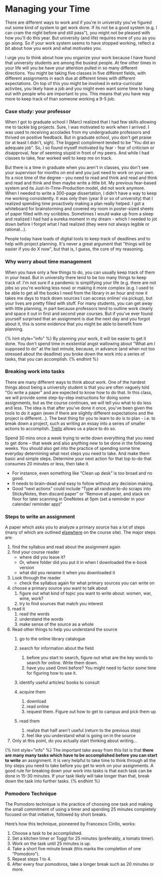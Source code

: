 # Managing your Time

There are different ways to work and if you're in university you've figured out some kind of system to get work done. If its not be a good system \(e.g. I can cram the night before and still pass"\), you might not be pleased with how you'll do this year. But university \(and life\) requires more of you as you go along. So if your work system seems to have stopped working, reflect a bit about how you work and what motivates you. 

I urge you to think about how you organize your work because I have found that university students are among the busiest people. At few other times in your life will you be have your attention pulled in so many different directions. You might be taking five classes in five different fields, with different assignments in each due at different times with different expectations. On top of this you might be involved in extra-curricular activites, you likely have a job and you might even want some time to hang out with people who are important to you. This means that you have way more to keep track of than someone working a 9-5 job.

### Case study: your professor

When I got to graduate school I \(Marc\) realized that I had few skills allowing me to tackle big projects. Sure, I was motivated to work when I arrived. I was used to receiving accolades from my undergraduate professors and thrived on positive feedback. But in graduate school, you don't get praise \(or at least I didn't, sigh\). The biggest compliment tended to be "You did an adequate job". So, I so found myself motivated by fear - fear of criticism or disapproval, fear of seeming stupid in front of my peers. And while I had classes to take, fear worked well to keep me on track. 

But there is a time in graduate when you aren't in classes, you don't see your supervisor for months on end and you just need to work on your own. Its a nice time of the degree – you need to read and think and read and think and read and think and then maybe write a little bit. My previous fear-based system and its Just-In-Time-Production model, did not work anymore. When I needed to write a 300-page dissertation, I didn't have a way to keep me working consistently. It was only then \(year 8 or so of university\) that I realized spending time proactively making a plan really helped. I got a whiteboard for brainstorming and covered my room in poster-sized sheets of paper filled with my scribbles. Sometimes I would wake up from a sleep and realized I had had a eureka moment in my dream - which I needed to jot down before I forgot what I had realized \(they were not always legible or rational...\). 

People today have loads of digital tools to keep track of deadlines and to help with project planning. It's never a great argument that "things will be easier if you do X now", but that is, I guess, the core of my reasoning. 

### Why worry about time management

When you have only a few things to do, you can usually keep track of them in your head. But in university there tend to be too many things to keep track of. I'm not sure if a pandemic is simplifying your life \(e.g. there are not jobs so you're working less now\) or making it more complex \(e.g. I used to be able to get all the books I need from the library in an hour and now it takes me days to track down sources I can access online/ via pickup\), but your lives are pretty filled with stuff. For many students, you can get away with little planning, in part because professors tend to outline work clearly and space it out in first and second year courses. But if you've ever found yourself surprised that an assignment is due the next day and you forgot about it, this is some evidence that you might be able to benefit from planning.

{% hint style="info" %}
By planning your work, it will be easier to get it done. You don't spend time in existential angst wallowing about "What am I supposed to do" at the last minute, because, in advance \(and when not too stressed about the deadline\) you broke down the work into a series of tasks, that you can accomplish. 
{% endhint %}

### Breaking work into tasks

There are many different ways to think about work. One of the hardest things about being a university student is that you are often vaguely told "Go write a paper" and are expected to know how to do that. In this class, we will provide some step-by-step instructions for doing some assignments, but as the course continues, we will tell you what to do less and less. The idea is that after you've done it once, you've been given the tools to do it again \(even if there are slightly different expectations and the project is different...\). The best thing for you to learn to do is to plan - i.e. to break down a project, such as writing an essay into a series of smaller actions to accomplish. [Trello](./) allows us a place to do so. 

Spend 30 mins once a week trying to write down everything that you need to get done – that week and also anything new to be done in the following weeks. You should also get into the practice of spending some time everyday determining what next steps you need to take. And make them basic and simple steps. Determine your next action for that top to-do that consumes 20 minutes or less, then take it.

* For instance, even something like “Clean up desk” is too broad and no good.  
* It needs to brain-dead and easy to follow without any decision making. 
* Good “next actions” could include “Type all random to-do scraps into StickyNotes, then discard paper” or “Remove all paper, and stack on floor for later scanning in OneNotes at 5pm \(set a reminder in your calendar/ reminder app\)”

### Steps to write an assignment

A paper which asks you to analyze a primary source has a lot of steps \(many of which are outlined [elsewhere](../../practical-exercises/anatomy-of-a-primary-source/) on the course site\). The major steps are:

1. find the syllabus and read about the assignment again
2. find your course reader
   * where did you leave it?
   * Or, where folder did you put it in when I downloaded the e-book version
   * what did you rename it when you downloaded it 
3. Look through the reader
   * check the syllabus again for what primary sources you can write on
4. choose a primary source you want to talk about
   1. figure out what kind of topic you want to write about: women, war, wine, work?
   2. try to find sources that match you interest
5. read it
   1. read the words
   2. understand the words
   3. make sense of the source as a whole
6. Read other things to help you understand the source
   1. go to the online library catalogue
   2. search for information about the field
      1. before you start to search, figure out what are the key words to search for online. Write them down. 
      2. have you used Omni before? You might need to factor some time for figuring how to use it. 
   3. identify useful articles/ books to consult
   4. acquire them
      1. download
      2. read online
      3. request them. Figure out how to get to campus and  pick them up
   5. read them

      1. realize that half aren't useful \(return to the previous step\)
      2. feel like you understand what is going on in the source
7. Only at this point, do you actually start thinking about writing...

{% hint style="info" %}
The important take away from this list is that **there are many many tasks which have to be accomplished before you can start to write** an assignment. It is very helpful to take time to think through all the tiny steps you need to take before you get to work on your assignments. A good rule for breaking down your work into tasks is that each task can be done in 15-30 minutes. If your task likely will take longer than that, break down the task into further tasks. 
{% endhint %}

### Pomodoro Technique

The Pomodoro technique is the practice of choosing one task and making the small commitment of using a timer and spending 25 minutes completely focused on that initiative, followed by short breaks.

Here’s how this technique, pioneered by Francesco Cirillo, works:

1. Choose a task to be accomplished.
2. Set a kitchen timer or Toggl for 25 minutes \(preferably, a tomato timer\).
3. Work on the task until 25 minutes is up.
4. Take a short five minute break \(this marks the completion of one "Pomodoro"\).
5. Repeat steps 1 to 4.
6. After every four pomodoros, take a longer break such as 20 minutes or more.

